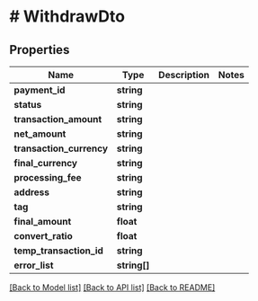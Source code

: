 # # WithdrawDto

## Properties

Name | Type | Description | Notes
------------ | ------------- | ------------- | -------------
**payment_id** | **string** |  |
**status** | **string** |  |
**transaction_amount** | **string** |  |
**net_amount** | **string** |  |
**transaction_currency** | **string** |  |
**final_currency** | **string** |  |
**processing_fee** | **string** |  |
**address** | **string** |  |
**tag** | **string** |  |
**final_amount** | **float** |  |
**convert_ratio** | **float** |  |
**temp_transaction_id** | **string** |  |
**error_list** | **string[]** |  |

[[Back to Model list]](../../README.md#models) [[Back to API list]](../../README.md#endpoints) [[Back to README]](../../README.md)
